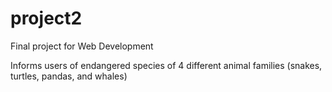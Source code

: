 # project2

Final project for Web Development

Informs users of endangered species of 4 different animal families (snakes, turtles, pandas, and whales)
